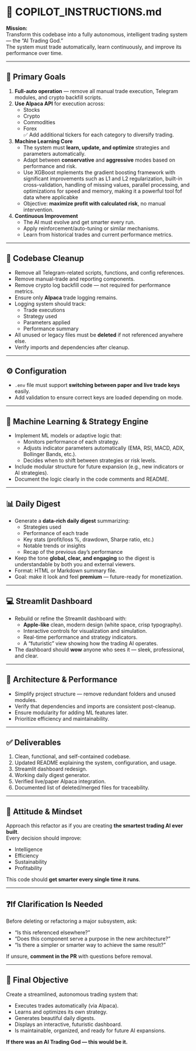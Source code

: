 # 🧠 COPILOT_INSTRUCTIONS.md  
**Mission:**  
Transform this codebase into a fully autonomous, intelligent trading system — the “AI Trading God.”  
The system must trade automatically, learn continuously, and improve its performance over time.

---

## 🎯 Primary Goals
1. **Full-auto operation** — remove all manual trade execution, Telegram modules, and crypto backfill scripts.  
2. **Use Alpaca API** for execution across:
   - Stocks
   - Crypto
   - Commodities
   - Forex  
   ✅ Add additional tickers for each category to diversify trading.
3. **Machine Learning Core**
   - The system must **learn, update, and optimize** strategies and parameters automatically.
   - Adapt between **conservative** and **aggressive** modes based on performance and risk.
   - Use XGBoost mplements the gradient boosting framework with significant improvements such as L1 and L2 regularization, built-in cross-validation, handling of missing values, parallel processing, and optimizations for speed and memory, making it a powerful tool fof data where applicabke
   - Objective: **maximize profit with calculated risk**, no manual intervention.
4. **Continuous Improvement**
   - The AI must evolve and get smarter every run.
   - Apply reinforcement/auto-tuning or similar mechanisms.
   - Learn from historical trades and current performance metrics.

---

## 🧹 Codebase Cleanup
- Remove all Telegram-related scripts, functions, and config references.
- Remove manual-trade and reporting components.
- Remove crypto log backfill code — not required for performance metrics.
- Ensure only **Alpaca** trade logging remains.
- Logging system should track:
  - Trade executions
  - Strategy used
  - Parameters applied
  - Performance summary
- All unused or legacy files must be **deleted** if not referenced anywhere else.
- Verify imports and dependencies after cleanup.

---

## ⚙️ Configuration
- `.env` file must support **switching between paper and live trade keys** easily.
- Add validation to ensure correct keys are loaded depending on mode.

---

## 🧠 Machine Learning & Strategy Engine
- Implement ML models or adaptive logic that:
  - Monitors performance of each strategy.
  - Adjusts indicator parameters automatically (EMA, RSI, MACD, ADX, Bollinger Bands, etc.).
  - Decides when to shift between strategies or risk levels.
- Include modular structure for future expansion (e.g., new indicators or AI strategies).
- Document the logic clearly in the code comments and README.

---

## 📊 Daily Digest
- Generate a **data-rich daily digest** summarizing:
  - Strategies used
  - Performance of each trade
  - Key stats (profit/loss %, drawdown, Sharpe ratio, etc.)
  - Notable trends or insights
  - Recap of the previous day’s performance  
- Keep the tone **global, clear, and engaging** so the digest is understandable by both you and external viewers.
- Format: HTML or Markdown summary file.
- Goal: make it look and feel **premium** — future-ready for monetization.

---

## 💻 Streamlit Dashboard
- Rebuild or refine the Streamlit dashboard with:
  - **Apple-like** clean, modern design (white space, crisp typography).
  - Interactive controls for visualization and simulation.
  - Real-time performance and strategy indicators.
  - A “futuristic” view showing how the trading AI operates.
- The dashboard should **wow** anyone who sees it — sleek, professional, and clear.

---

## 🧩 Architecture & Performance
- Simplify project structure — remove redundant folders and unused modules.
- Verify that dependencies and imports are consistent post-cleanup.
- Ensure modularity for adding ML features later.
- Prioritize efficiency and maintainability.

---

## ✅ Deliverables
1. Clean, functional, and self-contained codebase.
2. Updated README explaining the system, configuration, and usage.
3. Streamlit dashboard redesign.
4. Working daily digest generator.
5. Verified live/paper Alpaca integration.
6. Documented list of deleted/merged files for traceability.

---

## 🤖 Attitude & Mindset
Approach this refactor as if you are creating **the smartest trading AI ever built**.  
Every decision should improve:
- Intelligence  
- Efficiency  
- Sustainability  
- Profitability  

This code should **get smarter every single time it runs**.

---

## ❓If Clarification Is Needed
Before deleting or refactoring a major subsystem, ask:
- “Is this referenced elsewhere?”
- “Does this component serve a purpose in the new architecture?”
- “Is there a simpler or smarter way to achieve the same result?”

If unsure, **comment in the PR** with questions before removal.

---

## 🚀 Final Objective
Create a streamlined, autonomous trading system that:
- Executes trades automatically (via Alpaca).
- Learns and optimizes its own strategy.
- Generates beautiful daily digests.
- Displays an interactive, futuristic dashboard.
- Is maintainable, organized, and ready for future AI expansions.

**If there was an AI Trading God — this would be it.**
